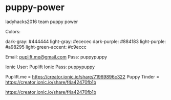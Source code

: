 # puppy-power
ladyhacks2016 team puppy power



Colors:

dark-gray: #444444
light-gray: #ececec
dark-purple: #884183
light-purple: #a98295
light-green-accent: #c9eccc

Email: puplift.me@gmail.com
Pass: puppypuppy

Ionic User: Puplift
Ionic Pass: puppypuppy

Puplift.me = https://creator.ionic.io/share/71969896c322
Puppy Tinder = https://creator.ionic.io/share/f4a42470fb1b

https://creator.ionic.io/share/f4a42470fb1b
